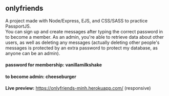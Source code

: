 ## onlyfriends
A project made with Node/Express, EJS, and CSS/SASS to practice PassportJS. <br>
You can sign up and create messages after typing the correct password in to become a member. As an admin, you're able to retrieve data about other users, as well as deleting any messages (actually deleting other people's messages is protected by an extra password to protect my database, as anyone can be an admin). <br>
#### password for membership: **vanillamilkshake**
#### to become admin: **cheeseburger**
**Live preview:** https://onlyfriends-minh.herokuapp.com/ (responsive)
